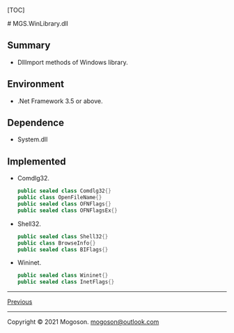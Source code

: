[TOC]

﻿# MGS.WinLibrary.dll

## Summary

- DllImport methods of Windows library.

## Environment

- .Net Framework 3.5 or above.

## Dependence

- System.dll

## Implemented

- Comdlg32.

  ```C#
  public sealed class Comdlg32{}
  public class OpenFileName{}
  public sealed class OFNFlags{}
  public sealed class OFNFlagsEx{}
  ```

- Shell32.

  ```C#
  public sealed class Shell32{}
  public class BrowseInfo{}
  public sealed class BIFlags{}
  ```

- Wininet.

  ```C#
  public sealed class Wininet{}
  public sealed class InetFlags{}
  ```

------

[Previous](../../README.md)

------

Copyright © 2021 Mogoson.	mogoson@outlook.com